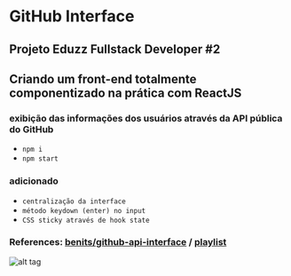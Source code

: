 # GitHub Interface

## Projeto Eduzz Fullstack Developer #2
## Criando um front-end totalmente componentizado na prática com ReactJS
### exibição das informações dos usuários através da API pública do GitHub

- `npm i`
- `npm start`

### adicionado

- `centralização da interface`
- `método keydown (enter) no input`
- `CSS sticky através de hook state`


### References: [benits/github-api-interface](https://github.com/benits/github-api-interface) / [playlist](https://www.youtube.com/playlist?list=PLTv2Rbwcr_Cru7KIHcffE1Shg9X9Eix7a)

![alt tag](https://hermes.digitalinnovation.one/assets/diome/logo.png)
